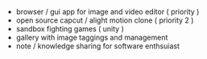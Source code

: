 - browser / gui app for image and video editor ( priority )
- open source capcut / alight motion clone ( priority 2 )
- sandbox fighting games ( unity )
- gallery with image taggings and management
- note / knowledge sharing for software enthsuiast
